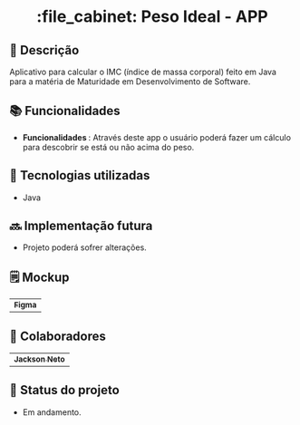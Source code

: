 <h1 align="center">:file_cabinet: Peso Ideal - APP</h1>

## :memo: Descrição
Aplicativo para calcular o IMC (índice de massa corporal) feito em Java para a matéria de Maturidade em Desenvolvimento de Software.

## :books: Funcionalidades
* <b>Funcionalidades </b>: Através deste app o usuário poderá fazer um cálculo para descobrir se está ou não acima do peso.

## :wrench: Tecnologias utilizadas
* Java

## :soon: Implementação futura
* Projeto poderá sofrer alterações.

## 🗒️ Mockup
<table>
  <tr>
    <td align="center">
      <a href="https://www.figma.com/file/Vp8Uv8C6ehSdrLrPmM5KCO/Untitled?type=design&node-id=0%3A1&mode=design&t=eC1ZXiFnZdmm5qc5-1">
        <sub>
          <b>Figma</b>
        </sub>
      </a>
    </td>
   </tr>
</table>
     
## :handshake: Colaboradores
<table>
  <tr>
    <td align="center">
      <a href="https://github.com/zenzei02">
        <sub>
          <b>Jackson Neto</b>
        </sub>
      </a>
    </td>
   </tr>
</table>

## :dart: Status do projeto
* Em andamento.
